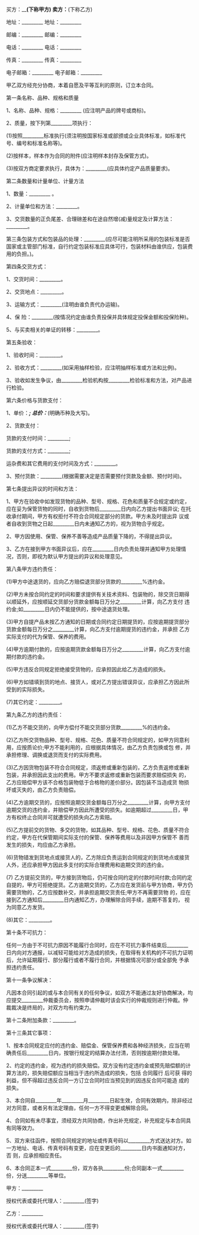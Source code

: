 
 


买方：________(下称甲方) 卖方：______(下称乙方)


地址：_________ 地址：_________


邮编：_________ 邮编：_________


电话：_________ 电话：_________


传真：_________ 传真：_________


电子邮箱：_________ 电子邮箱：_________


甲乙双方经充分协商，本着自愿及平等互利的原则，订立本合同。


第一条名称、品种、规格和质量


1、名称、品种、规格：_________ (应注明产品的牌号或商标)。


2、质量，按下列第_________项执行：


(1)按照_________标准执行(须注明按国家标准或部颁或企业具体标准，如标准代号、编号和标准名称等)。


(2)按样本，样本作为合同的附件(应注明样本封存及保管方式)。


(3)按双方商定要求执行，具体为：_________(应具体约定产品质量要求)。


第二条数量和计量单位、计量方法


1、数量：_________ 。


2、计量单位和方法：_________。


3、交货数量的正负尾差、合理磅差和在途自然增(减)量规定及计算方法：_________。


第三条包装方式和包装品的处理：_________(应尽可能注明所采用的包装标准是否国家或主管部门标准，自行约定包装标准应具体可行，包装材料由谁供应，包装费用的负担。)。


第四条交货方式：


1、交货时间：_________。


2、交货地点：_________。


3、运输方式：_________(注明由谁负责代办运输)。


4、保 险：_________(按情况约定由谁负责投保并具体规定投保金额和投保险种)。


5、与买卖相关的单证的转移：_________。


第五条验收：


1、验收时间：_________。


2、验收方式：_________(如采用抽样检验，应注明抽样标准或方法和比例)。


3、验收如发生争议，由_________检验机构按_________检验标准和方法，对产品进行检验。


第六条价格与货款支付：


1、单价：_________; 总价：_________(明确币种及大写)。


2、货款支付：


货款的支付时间：_________;


货款的支付方式：_________;


运杂费和其它费用的支付时间及方式：_________。


3、预付货款：_________(根据需要决定是否需要预付货款及金额、预付时间)。


第七条提出异议的时间和方法：


1、甲方在验收中如发现货物的品种、型号、规格、花色和质量不合规定或约定，应在妥为保管货物的同时，自收到货物后_________日内向乙方提出书面异议; 在托收承付期间，甲方有权拒付不符合合同规定部分的货款。甲方未及时提出异 议或者自收到货物之日起_________日内未通知乙方的，视为货物合乎规定。


2、甲方因使用、保管、保养不善等造成产品质量下降的，不得提出异议。


3、乙方在接到甲方书面异议后，应在_________日内负责处理并通知甲方处理情况，否则，即视为默认甲方提出的异议和处理意见。


第八条甲方违约责任：


(1)甲方中途退货的，应向乙方赔偿退货部分货款的_________%违约金。


(2)甲方未按合同约定的时间和要求提供有关技术资料、包装物的，除交货日期得以顺延外，应按顺延交货部分货款金额每日万分之_________计算，向乙方支付 违约金;如_________日内仍不能提供的，按中途退货处理。


(3)甲方自提产品未按乙方通知的日期或合同约定日期提货的，应按逾期提货部分货款金额每日万分之_________计算，向乙方支付逾期提货的违约金，并承担 乙方实际支付的代为保管、保养的费用。


(4)甲方逾期付款的，应按逾期货款金额每日万分之_________计算，向乙方支付逾期付款的违约金。


(5)甲方违反合同规定拒绝接受货物的，应承担因此给乙方造成的损失。


(6)甲方如错填到货的地点、接货人，或对乙方提出错误异议，应承担乙方因此所受到的实际损失。


(7)其它约定：_________。


第九条乙方的违约责任：


(1)乙方不能交货的，向甲方偿付不能交货部分货款_________%的违约金。


(2)乙方所交货物品种、型号、规格、花色、质量不符合同规定的，如甲方同意利用，应按质论价;甲方不能利用的，应根据具体情况，由乙方负责包换或包 修，并承担修理、调换或退货而支付的实际费用。


(3)乙方因货物包装不符合合同规定，须返修或重新包装的，乙方负责返修或重新包装，并承担因此支出的费用。甲方不要求返修或重新包装而要求赔偿损失 的，乙方应赔偿甲方该不合格包装物低于合格物的差价部分。因包装不当造成货 物损坏或灭失的，由乙方负责赔偿。


(4)乙方逾期交货的，应按照逾期交货金额每日万分之_________计算，向甲方支付逾期交货的违约金，并赔偿甲方因此所遭受的损失。如逾期超过_________日，甲 方有权终止合同并可就遭受的损失向乙方索赔。


(5)乙方提前交的货物、多交的货物，如其品种、型号、规格、花色、质量不符合约定，甲方在代保管期间实际支付的保管、保养等费用以及非因甲方保管不 善而发生的损失，均应由乙方承担。


(6)货物错发到货地点或接货人的，乙方除应负责运到合同规定的到货地点或接货人外，还应承担甲方因此多支付的实际合理费用和逾期交货的违约金。


(7) 乙方提前交货的，甲方接到货物后，仍可按合同约定的付款时间付款;合同约定自提的，甲方可拒绝提货。乙方逾期交货的，乙方应在发货前与甲方协商，甲方仍需要货物的，乙方应按数补交，并承担逾期交货责任;甲方不再需要货物 的，应在接到乙方通知后_________日内通知乙方，办理解除合同手续，逾期不答复的， 视为同意乙方发货。


(8)其它：_________。


第十条不可抗力：


任何一方由于不可抗力原因不能履行合同时，应在不可抗力事件结束后_________日内向对方通报，以减轻可能给对方造成的损失，在取得有关机构的不可抗力证明后，允许延期履行、部分履行或者不履行合同，并根据情况可部分或全部免 予承担违约责任。


第十一条争议解决：


凡因本合同引起的或与本合同有关的任何争议，如双方不能通过友好协商解决，均应提交_________仲裁委员会，按照申请仲裁时该会实行的仲裁规则进行仲裁。仲裁裁决是终局的，对双方均有约束力。


第十二条附加条款：_________。


第十三条其它事项：


1、按本合同规定应付的违约金、赔偿金、保管保养费和各种经济损失，应当在明确责任后_________日内，按银行规定的结算办法付清，否则按逾期付款处理。


2、约定的违约金，视为违约的损失赔偿。双方没有约定违约金或预先赔偿额的计算方法的，损失赔偿额应当相当于违约所造成的损失，包括
合同履行
后可获 得的利益，但不得超过违反合同一方订立合同时应当预见到的因违反合同可能造 成的损失。


3、本合同自_________年_________月_________日起生效，合同有效期内，除非经过对方同意，或者另有法定理由，任何一方不得变更或解除合同。


4、合同如有未尽事宜，须经双方共同协商，作出补充规定，补充规定与本合同具有同等效力。


5、双方来往函件，按照合同规定的地址或传真号码以_________方式送达对方。如一方地址、电话、传真号码有变更，应在变更后的_________日内书面通知对方，否 则，应承担相应责任。


6、本合同正本一式_________份，双方各执_________份;合同副本一式_________份，分送_________等单位。


甲方：_________


授权代表或委托代理人：_________(签字)


乙方：_________


授权代表或委托代理人：_________(签字)
 


 

 
 
 
 
 
  


  
 

  


  


  
 
 
 
 


